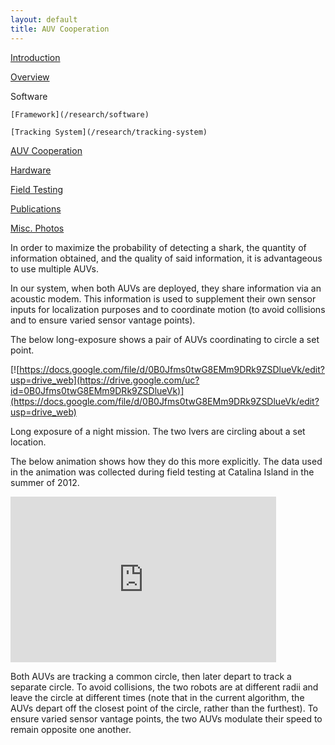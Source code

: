 ```yaml
---
layout: default
title: AUV Cooperation
---
```


[Introduction](/research)

[Overview](/research/overview)

Software 

    [Framework](/research/software)  

    [Tracking System](/research/tracking-system)  

   [AUV Cooperation](/research/auv-cooperation)  

[Hardware](/research/hardware)

[Field Testing](/research/field-testing)

[Publications](/research/publications)

[Misc. Photos](/research/misc)

In order to maximize the probability of detecting a shark, the quantity of information obtained, and the quality of said information, it is advantageous to use multiple AUVs. 

In our system, when both AUVs are deployed, they share information via an acoustic modem. This information is used to supplement their own sensor inputs for localization purposes and to coordinate motion (to avoid collisions and to ensure varied sensor vantage points). 

The below long-exposure shows a pair of AUVs coordinating to circle a set point. 

[![https://docs.google.com/file/d/0B0Jfms0twG8EMm9DRk9ZSDlueVk/edit?usp=drive_web](https://drive.google.com/uc?id=0B0Jfms0twG8EMm9DRk9ZSDlueVk)](https://docs.google.com/file/d/0B0Jfms0twG8EMm9DRk9ZSDlueVk/edit?usp=drive_web)

Long exposure of a night mission. The two Ivers are circling about a set location. 

The below animation shows how they do this more explicitly. The data used in the animation was collected during field testing at Catalina Island in the summer of 2012. 

<iframe width="425" height="265" frameborder="0" allowfullscreen="true" src="https://docs.google.com/file/d/0B0Jfms0twG8ENFpxNi0tQkVOUEU/preview">
              </iframe>

Both AUVs are tracking a common circle, then later depart to track a separate circle. To avoid collisions, the two robots are at different radii and leave the circle at different times (note that in the current algorithm, the AUVs depart off the closest point of the circle, rather than the furthest). To ensure varied sensor vantage points, the two AUVs modulate their speed to remain opposite one another. 

